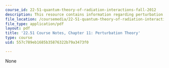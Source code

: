 ```yaml
---
course_id: 22-51-quantum-theory-of-radiation-interactions-fall-2012
description: This resource contains information regarding perturbation theory.
file_location: /coursemedia/22-51-quantum-theory-of-radiation-interactions-fall-2012/557c789eb1685b35876322b79a3473f0_MIT22_51F12_Ch11.pdf
file_type: application/pdf
layout: pdf
title: '22.51 Course Notes, Chapter 11: Perturbation Theory'
type: course
uid: 557c789eb1685b35876322b79a3473f0

---
```

None